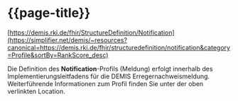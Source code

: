 # {{page-title}} 
[https://demis.rki.de/fhir/StructureDefinition/Notification](https://simplifier.net/demis/~resources?canonical=https://demis.rki.de/fhir/structuredefinition/notification&category=Profile&sortBy=RankScore_desc)  

Die Definition des **Notification**-Profils (Meldung) erfolgt innerhalb des Implementierungsleitfadens für die DEMIS Erregernachweismeldung. Weiterführende Informationen zum Profil finden Sie unter der oben verlinkten Location. 
